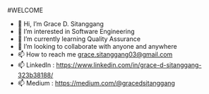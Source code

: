 #WELCOME

- 👋 Hi, I’m Grace D. Sitanggang
- 👀 I’m interested in Software Engineering
- 🌱 I’m currently learning Quality Assurance
- 💞️ I’m looking to collaborate with anyone and anywhere
- 📫 How to reach me grace.sitanggang03@gmail.com
- 📫 LinkedIn : https://www.linkedin.com/in/grace-d-sitanggang-323b38188/
- 📫 Medium : https://medium.com/@gracedsitanggang

<!---
gracedsitanggang/gracedsitanggang is a ✨ special ✨ repository because its `README.md` (this file) appears on your GitHub profile.
You can click the Preview link to take a look at your changes.
--->
